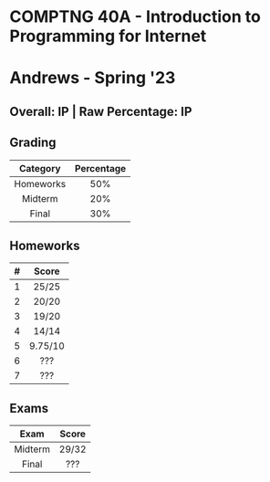 # COMPTNG 40A - Introduction to Programming for Internet

# Andrews - Spring '23

## Overall: IP | Raw Percentage: IP

## Grading

| Category  | Percentage |
| :-------: | :--------: |
| Homeworks |    50%     |
|  Midterm  |    20%     |
|   Final   |    30%     |

## Homeworks

|  #   |  Score  |
| :--: | :-----: |
|  1   |  25/25  |
|  2   |  20/20  |
|  3   |  19/20  |
|  4   |  14/14  |
|  5   | 9.75/10 |
|  6   |   ???   |
|  7   |   ???   |

## Exams

|  Exam   | Score |
| :-----: | :---: |
| Midterm | 29/32 |
|  Final  |  ???  |

